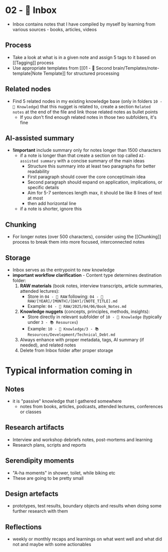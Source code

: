 # 02 - 📩 Inbox
- Inbox contains notes that I have compiled by myself by learning from various sources - books, articles, videos
## Process
- Take a look at what is in a given note and assign 5 tags to it based on [[Tagging]] process
- Use appropriate templates from [[01 - 🤖 Second brain/Templates/note-template|Note Template]] for structured processing
## Related nodes
- Find 5 related nodes in my existing knowledge base (only in folders `10 - 🧠 Knowledge`) that this nugget is related to, create a section `Related notes` at the end of the file and link those related notes as bullet points
	- If you don't find enough related notes in those two subfolders, it's fine
## AI-assisted summary
- **!important** include summary only for notes longer than 1500 characters
	- if a note is longer than that create a section on top called `AI-assisted summary` with a concise summary of the main ideas
	  - Structure this summary into at least two paragraphs for better readability
	  - First paragraph should cover the core concept/main idea
	  - Second paragraph should expand on application, implications, or specific details
	  - Aim for 5-7 sentences length max, it should be like 8 lines of text at most
	  - then add horizontal line
  - if a note is shorter, ignore this
## Chunking
- For longer notes (over 500 characters), consider using the [[Chunking]] process to break them into more focused, interconnected notes
## Storage
- Inbox serves as the entrypoint to new knowledge
- **important workflow clarification** - Content type determines destination folder:
  1. **RAW materials** (book notes, interview transcripts, article summaries, attended lectures):
     - Store in `04 - 💽 RAW` following: `04 - 💽 RAW/[YEAR]/[MONTH]/[DAY]/[NOTE_TITLE].md`
     - Example: `04 - 💽 RAW/2025/04/06/Book_Notes.md`
  2. **Knowledge nuggets** (concepts, principles, methods, insights):
     - Store directly in relevant subfolder of `10 - 🧠 Knowledge` (typically under `3 - 📚 Resources`)
     - Example: `10 - 🧠 Knowledge/3 - 📚 Resources/Development/Technical_Debt.md`
  3. Always enhance with proper metadata, tags, AI summary (if needed), and related notes
  4. Delete from Inbox folder after proper storage
# Typical information coming in
## Notes
- it is "passive" knowledge that I gathered somewhere
	- notes from books, articles, podcasts, attended lectures, conferences or classes
## Research artifacts
- Interview and workshop debriefs notes, post-mortems and learning
- Research plans, scripts and reports
## Serendipity moments
- "A-ha moments" in shower, toilet, while biking etc
- These are going to be pretty small
## Design artefacts
- prototypes, test results, boundary objects and results when doing some further research with them
## Reflections
- weekly or monthly recaps and learnings on what went well and what did not and maybe with some actionables
